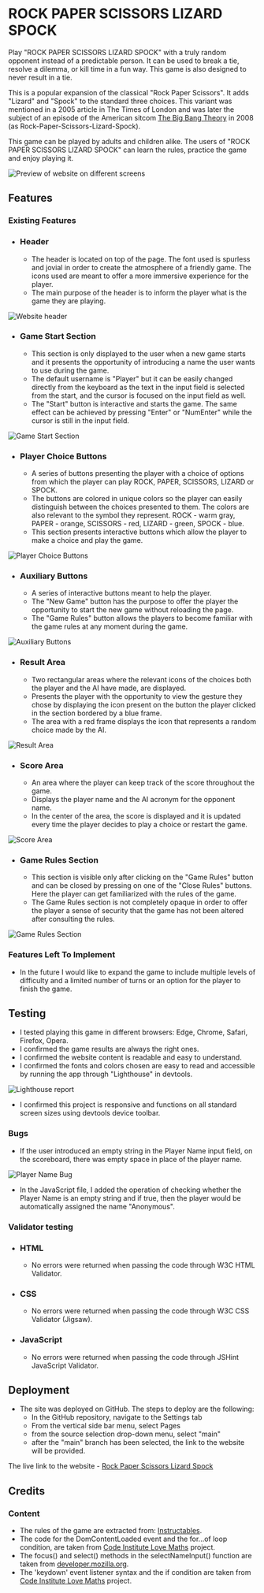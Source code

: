 # ROCK PAPER SCISSORS LIZARD SPOCK

Play "ROCK PAPER SCISSORS LIZARD SPOCK" with a truly random opponent instead of a predictable person. It can be used to break a tie, resolve a dilemma, or kill time in a fun way. This game is also designed to never result in a tie.

This is a popular expansion of the classical "Rock Paper Scissors". It adds "Lizard" and "Spock" to the standard three choices. This variant was mentioned in a 2005 article in The Times of London and was later the subject of an episode of the American sitcom [The Big Bang Theory](https://www.warnerbros.com/tv/big-bang-theory) in 2008 (as Rock-Paper-Scissors-Lizard-Spock).

This game can be played by adults and children alike. The users of "ROCK PAPER SCISSORS LIZARD SPOCK" can learn the rules, practice the game and enjoy playing it. 

![Preview of website on different screens](./assets/images/RPSLSresponsive.jpg)

## Features

### Existing Features

- ### Header
    - The header is located on top of the page. The font used is spurless and jovial in order to create the atmosphere of a friendly game. The icons used are meant to offer a more immersive experience for the player. 
    - The main purpose of the header is to inform the player what is the game they are playing.

![Website header](./assets/images/RPSLSheader.jpg)

- ### Game Start Section
    - This section is only displayed to the user when a new game starts and it presents the opportunity of introducing a name the user wants to use during the game.
    - The default username is "Player" but it can be easily changed directly from the keyboard as the text in the input field is selected from the start, and the cursor is focused on the input field as well.
    - The "Start" button is interactive and starts the game. The same effect can be achieved by pressing "Enter" or "NumEnter" while the cursor is still in the input field.  

![Game Start Section](./assets/images/startPageRPSLS.jpg)

- ### Player Choice Buttons 
    - A series of buttons presenting the player with a choice of options from which the player can play ROCK, PAPER, SCISSORS, LIZARD or SPOCK.
    - The buttons are colored in unique colors so the player can easily distinguish between the choices presented to them. The colors are also relevant to the symbol they represent. ROCK - warm gray, PAPER - orange, SCISSORS - red, LIZARD - green, SPOCK - blue.
    - This section presents interactive buttons which allow the player to make a choice and play the game.

![Player Choice Buttons](./assets/images/playbuttonsRPSLS.jpg)

- ### Auxiliary Buttons 
    - A series of interactive buttons meant to help the player. 
    - The "New Game" button has the purpose to offer the player the opportunity to start the new game without reloading the page.
    - The "Game Rules" button allows the players to become familiar with the game rules at any moment during the game.

![Auxiliary Buttons](./assets/images/auxiliaryButtonsRPSLS.jpg)

- ### Result Area
    - Two rectangular areas where the relevant icons of the choices both the player and the AI have made, are displayed.
    - Presents the player with the opportunity to view the gesture they chose by displaying the icon present on the button the player clicked in the section bordered by a blue frame.
    - The area with a red frame displays the icon that represents a random choice made by the AI. 

![Result Area](./assets/images/reusltAreaRPSLS.jpg)


- ### Score Area 
    - An area where the player can keep track of the score throughout the game.
    - Displays the player name and the AI acronym for the opponent name. 
    - In the center of the area, the score is displayed and it is updated every time the player decides to play a choice or restart the game.

![Score Area](./assets/images/scoreAreaRPSLS.jpg)

- ### Game Rules Section
    - This section is visible only after clicking on the "Game Rules" button and can be closed by pressing on one of the "Close Rules" buttons. Here the player can get familiarized with the rules of the game. 
    - The Game Rules section is not completely opaque in order to offer the player a sense of security that the game has not been altered after consulting the rules.

![Game Rules Section](./assets/images/gameRulesRPSLS.jpg)


### Features Left To Implement

- In the future I would like to expand the game to include multiple levels of difficulty and a limited number of turns or an option for the player to finish the game.

## Testing

- I tested playing this game in different browsers: Edge, Chrome, Safari, Firefox, Opera.
- I confirmed the game results are always the right ones.
- I confirmed the website content is readable and easy to understand.
- I confirmed the fonts and colors chosen are easy to read and accessible by running the app through "Lighthouse" in devtools.

![Lighthouse report](./assets/images/lighthouseRPSLS.jpg)

- I confirmed this project is responsive and functions on all standard screen sizes using devtools device toolbar.

### Bugs

- If the user introduced an empty string in the Player Name input field, on the scoreboard, there was empty space in place of the player name.

![Player Name Bug](./assets/images/bugGame.jpg)

- In the JavaScript file, I added the operation of checking whether the Player Name is an empty string and if true, then the player would be automatically assigned the name "Anonymous". 

### Validator testing

- ### HTML
    - No errors were returned when passing the code through W3C HTML Validator.
- ### CSS 
    - No errors were returned when passing the code through W3C CSS Validator (Jigsaw).
- ### JavaScript
    - No errors were returned when passing the code through JSHint JavaScript Validator.

## Deployment

- The site was deployed on GitHub. The steps to deploy are the following:
    - In the GitHub repository, navigate to the Settings tab
    - From the vertical side bar menu, select Pages
    - from the source selection drop-down menu, select "main"
    - after the "main" branch has been selected, the link to the website will be provided.

The live link to the website - [Rock Paper Scissors Lizard Spock](https://samsswi.github.io/Rock-Paper-Scissors-Lizard-Spock/)

## Credits

### Content

- The rules of the game are extracted from: [Instructables](https://www.instructables.com/How-to-Play-Rock-Paper-Scissors-Lizard-Spock/).
- The code for the DomContentLoaded event and the for...of loop condition, are taken from [Code Institute Love Maths](https://github.com/Code-Institute-Solutions/love-maths-2.0-sourcecode/blob/master/05-tidying-up/01-a-few-last-things/assets/js/script.js) project.
- The focus() and select() methods in the selectNameInput() function are taken from [developer.mozilla.org](https://developer.mozilla.org/en-US/docs/Web/API/HTMLInputElement/select).
- The 'keydown' event listener syntax and the if condition are taken from [Code Institute Love Maths](https://github.com/Code-Institute-Solutions/love-maths-2.0-sourcecode/blob/master/05-tidying-up/01-a-few-last-things/assets/js/script.js) project.


